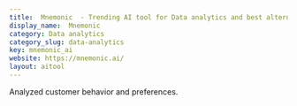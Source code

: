 ```yaml
---
title:  Mnemonic  - Trending AI tool for Data analytics and best alternatives
display_name:  Mnemonic 
category: Data analytics
category_slug: data-analytics
key: mnemonic_ai
website: https://mnemonic.ai/
layout: aitool
---
```


Analyzed customer behavior and preferences.
